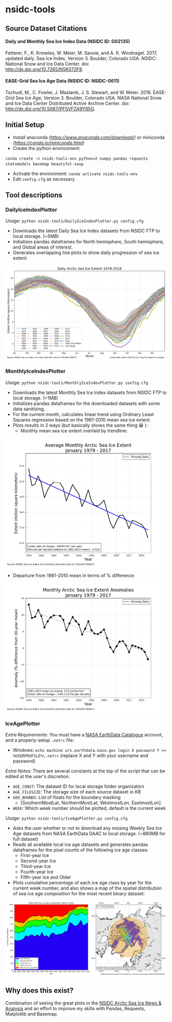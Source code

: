 # nsidc-tools
## Source Dataset Citations
#### Daily and Monthly Sea Ice Index Data (NSIDC ID: G02135)
Fetterer, F., K. Knowles, W. Meier, M. Savoie, and A. K. Windnagel. 2017, updated daily. Sea Ice Index, Version 3. Boulder, Colorado USA. NSIDC: National Snow and Ice Data Center. doi: http://dx.doi.org/10.7265/N5K072F8. 
#### EASE-Grid Sea Ice Age Data (NSIDC ID: NSIDC-0611)
Tschudi, M., C. Fowler, J. Maslanik, J. S. Stewart, and W. Meier. 2016. EASE-Grid Sea Ice Age, Version 3. Boulder, Colorado USA. NASA National Snow and Ice Data Center Distributed Active Archive Center. doi: http://dx.doi.org/10.5067/PFSVFZA9Y85G.

## Initial Setup
- Install anaconda *(https://www.anaconda.com/download/)* or miniconda *(https://conda.io/miniconda.html)*
- Create the python environment: 

`conda create -n nsidc-tools-env python=2 numpy pandas requests statsmodels basemap beautiful-soup`

- Activate the environment: `conda activate nsidc-tools-env`
- Edit `config.cfg` as necessary

## Tool descriptions
### DailyIceIndexPlotter
*Usage:* `python nsidc-tools/DailyIceIndexPlotter.py config.cfg`
- Downloads the latest Daily Sea Ice Index datasets from NSIDC FTP to local storage. (~5MB)
- Initializes pandas dataframes for North hemisphere, South hemisphere, and Global areas of interest.
- Generates overlapping line plots to show daily progression of sea ice extent:

![Daily Arctic Sea Ice Index](./plots/NSIDC_DailyIceIndex_N-Hemisphere.png)

### MonthlyIceIndexPlotter
*Usage:* `python nsidc-tools/MonthlyIceIndexPlotter.py config.cfg`
- Downloads the latest Monthly Sea Ice Index datasets from NSIDC FTP to local storage. (<1MB)
- Initializes pandas dataframes for the downloaded datasets with some data sanitizing.
- For the current month, calculates linear trend using Ordinary Least Squares regression based on the 1981-2010 mean sea ice extent.
- Plots results in 2 ways (but basically shows the same thing :grin: ):
  - Monthly mean sea ice extent overlaid by trendline:

![Monthly Arctic Sea Ice Index](./plots/NSIDC_MonthlyIceIndex_N-Hemisphere.png)

  - Departure from 1981-2010 mean in terms of % difference:

![Monthly Arctic Sea Ice Anomalies](./plots/NSIDC_MonthlyIceAnomaly_N-Hemisphere.png)

### IceAgePlotter
*Extra Requirements:* You must have a [NASA EarthData Catalogue](https://earthdata.nasa.gov/) account, and a properly-setup `.netrc` file:
- Windows: `echo machine urs.earthdata.nasa.gov login X password Y >> %USERPROFILE%\.netrc` (replace X and Y with your username and password)

*Extra Notes:* There are several constants at the top of the script that can be edited at the user's discretion:
- `AGE_CONST`: The dataset ID for local storage folder organization
- `AGE_FILESIZE`: The storage size of each source dataset in KB
- `GEO_BOUNDS`: List of floats for the boundary masking 
  - [SouthernMostLat, NorthernMostLat, WestmostLon, EastmostLon]
- `WEEK`: Which week number should be plotted, default is the current week

*Usage:* `python nsidc-tools/IceAgePlotter.py config.cfg`
- Asks the user whether or not to download any missing Weekly Sea Ice Age datasets from NASA EarthData DAAC to local storage. (~880MB for full dataset)
- Reads all available local ice age datasets and generates pandas dataframes for the pixel counts of the following ice age classes:
  - First-year Ice
  - Second-year Ice
  - Third-year Ice 
  - Fourth-year Ice
  - Fifth-year Ice and Older
- Plots cumulative percentage of each ice age class by year for the current week number, and also shows a map of the spatial distribution of sea ice age composition for the most recent binary dataset:

![Monthly Arctic Sea Ice Anomalies](./plots/NSIDC_WeeklySeaIceAge.png)

## Why does this exist?
Combination of seeing the great plots in the [NSIDC Arctic Sea Ice News & Analysis](https://nsidc.org/arcticseaicenews/) and an effort to improve my skills with Pandas, Requests, Matplotlib and Basemap.